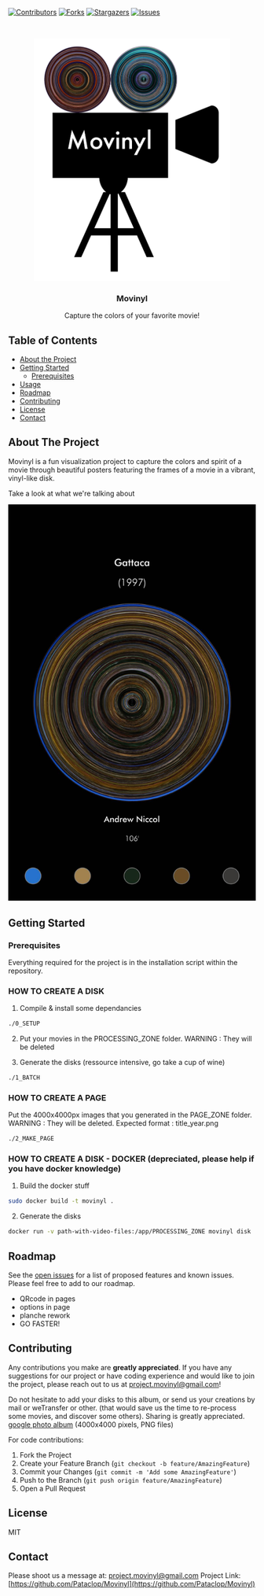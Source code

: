 <!-- PROJECT SHIELDS -->
<!--
*** I'm using markdown "reference style" links for readability.
*** Reference links are enclosed in brackets [ ] instead of parentheses ( ).
*** See the bottom of this document for the declaration of the reference variables
*** for contributors-url, forks-url, etc. This is an optional, concise syntax you may use.
*** https://www.markdownguide.org/basic-syntax/#reference-style-links
-->
[![Contributors][contributors-shield]][contributors-url]
[![Forks][forks-shield]][forks-url]
[![Stargazers][stars-shield]][stars-url]
[![Issues][issues-shield]][issues-url]

<!-- PROJECT LOGO -->
<br />
<p align="center">
  <a href="https://github.com/Pataclop/Movinyl">
    <img src="/logos/movinyl_logo_square_bold.png" alt="Logo" width="400">
  </a>

  <h3 align="center">Movinyl</h3>

  <p align="center">
    Capture the colors of your favorite movie!

  </p>
</p>



<!-- TABLE OF CONTENTS -->
## Table of Contents

* [About the Project](#about-the-project)
* [Getting Started](#getting-started)
  * [Prerequisites](#prerequisites)
* [Usage](#usage)
* [Roadmap](#roadmap)
* [Contributing](#contributing)
* [License](#license)
* [Contact](#contact)



<!-- ABOUT THE PROJECT -->
## About The Project

Movinyl is a fun visualization project to capture the colors and spirit of a movie through beautiful posters featuring the frames of a movie in a vibrant, vinyl-like disk.

Take a look at what we're talking about
 
![Example Result](https://github.com/Pataclop/Movinyl/blob/master/example_img/3.jpg)

<!-- GETTING STARTED -->
## Getting Started

### Prerequisites

Everything required for the project is in the installation script within the repository.

### HOW TO CREATE A DISK


1. Compile & install some dependancies 
```sh
./0_SETUP
```
2. Put your movies in the PROCESSING_ZONE folder. WARNING : They will be deleted

3. Generate the disks (ressource intensive, go take a cup of wine)

```sh
./1_BATCH
```

### HOW TO CREATE A PAGE

Put the 4000x4000px images that you generated in the PAGE_ZONE folder. WARNING : They will be deleted. Expected format : title_year.png
```sh
./2_MAKE_PAGE
```

### HOW TO CREATE A DISK - DOCKER (depreciated, please help if you have docker knowledge) 

1. Build the docker stuff


```sh
sudo docker build -t movinyl .
```
2. Generate the disks

```sh
docker run -v path-with-video-files:/app/PROCESSING_ZONE movinyl disk
```



<!-- ROADMAP -->
## Roadmap

See the [open issues](https://github.com/Pataclop/Movinyl/issues) for a list of proposed features and known issues. Please feel free to add to our roadmap. 
* QRcode in pages 
* options in page
* planche rework
* GO FASTER!

<!-- CONTRIBUTING -->
## Contributing

Any contributions you make are **greatly appreciated**. If you have any suggestions for our project or have coding experience and would like to join the project, please reach out to us at  project.movinyl@gmail.com!

Do not hesitate to add your disks to this album, or send us your creations by mail or weTransfer or other. (that would save us the time to re-process some movies, and discover some others).
Sharing is greatly appreciated. 
[google photo album](https://photos.app.goo.gl/TtnD8yMPEKirk46R6)
(4000x4000 pixels, PNG files)


For code contributions: 

1. Fork the Project
2. Create your Feature Branch (`git checkout -b feature/AmazingFeature`)
3. Commit your Changes (`git commit -m 'Add some AmazingFeature'`)
4. Push to the Branch (`git push origin feature/AmazingFeature`)
5. Open a Pull Request

<!-- LICENSE -->
## License

MIT
<!-- CONTACT -->
## Contact

Please shoot us a message at: project.movinyl@gmail.com
Project Link: [https://github.com/Pataclop/Movinyl](https://github.com/Pataclop/Movinyl)


<!-- MARKDOWN LINKS & IMAGES -->
<!-- https://www.markdownguide.org/basic-syntax/#reference-style-links -->
[contributors-shield]: https://img.shields.io/github/contributors/Pataclop/Movinyl.svg?style=flat-square
[contributors-url]: https://github.com/Pataclop/Movinyl/graphs/contributors
[forks-shield]: https://img.shields.io/github/forks/Pataclop/Movinyl.svg?style=flat-square
[forks-url]: https://github.com/Pataclop/Movinyl/network/members
[stars-shield]: https://img.shields.io/github/stars/Pataclop/Movinyl.svg?style=flat-square
[stars-url]: https://github.com/Pataclop/Movinyl/stargazers
[issues-shield]: https://img.shields.io/github/issues/Pataclop/Movinyl.svg?style=flat-square
[issues-url]: https://github.com/Pataclop/Movinyl/issues
[license-shield]: https://img.shields.io/github/license/Pataclop/Movinyl.svg?style=flat-square
[license-url]: https://github.com/Pataclop/Movinyl/blob/master/LICENSE.txt
